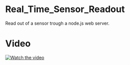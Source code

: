# Real_Time_Sensor_Readout
Read out of a sensor trough a node.js web server.

# Video
[![Watch the video](https://www.youtube.com/watch?v=yHsRbPvmqeU)](https://www.youtube.com/watch?v=yHsRbPvmqeU)
